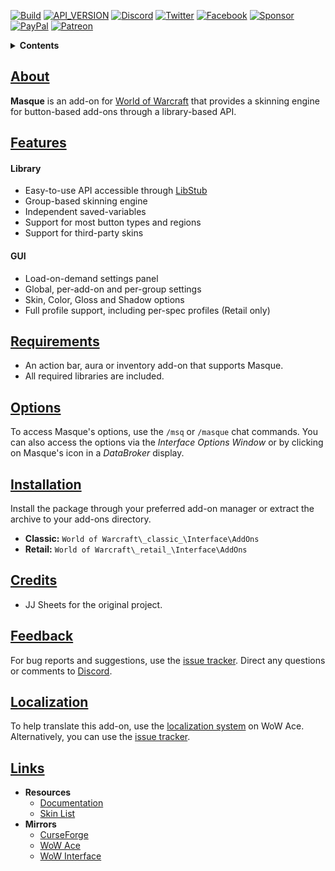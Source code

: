 [![Build][SVG-Build]][Build]
[![API_VERSION][SVG-API]][API_VERSION]
[![Discord][SVG-Discord]][Discord]
[![Twitter][SVG-Twitter]][Twitter]
[![Facebook][SVG-Facebook]][Facebook]
[![Sponsor][SVG-Sponsor]][Sponsor]
[![PayPal][SVG-PayPal]][PayPal]
[![Patreon][SVG-Patreon]][Patreon]

<details>
<summary><strong>Contents</strong></summary><p>

- [About](#About "Go to About")
- [Features](#Features "Go to Features")
  - [Library](#Library "Go to Add-On Library")
  - [GUI](#GUI "Go to GUI")
- [Requirements](#Requirements "Go to Requirements")
- [Options](#Options "Go to Options")
- [Installation](#Installation "Go to Installation")
- [Credits](#Credits "Go to Credits")
- [Feedback](#Feedback "Go to Feedback")
- [Localization](#Localization "Go to Localization")
- [Links](#Links "Go to Links")

</p></details>

## [About][Top]

**Masque** is an add-on for [World of Warcraft] that provides a skinning engine for button-based add-ons through a library-based API.

## [Features][Top]

#### Library

- Easy-to-use API accessible through [LibStub]
- Group-based skinning engine
- Independent saved-variables
- Support for most button types and regions
- Support for third-party skins

#### GUI

- Load-on-demand settings panel
- Global, per-add-on and per-group settings
- Skin, Color, Gloss and Shadow options
- Full profile support, including per-spec profiles (Retail only)

## [Requirements][Top]

- An action bar, aura or inventory add-on that supports Masque.
- All required libraries are included.

## [Options][Top]

To access Masque's options, use the `/msq` or `/masque` chat commands. You can also access the options via the _Interface Options Window_ or by clicking on Masque's icon in a _DataBroker_ display.

## [Installation][Top]

Install the package through your preferred add-on manager or extract the archive to your add-ons directory.

- **Classic:** `World of Warcraft\_classic_\Interface\AddOns`
- **Retail:** `World of Warcraft\_retail_\Interface\AddOns`

## [Credits][Top]

- JJ Sheets for the original project.

## [Feedback][Top]

For bug reports and suggestions, use the [issue tracker]. Direct any questions or comments to [Discord].

## [Localization][Top]

To help translate this add-on, use the [localization system] on WoW Ace. Alternatively, you can use the [issue tracker].

## [Links][Top]

- **Resources**
  - [Documentation][Wiki]
  - [Skin List](https://github.com/SFX-WoW/Masque/wiki/Skin-List "View the Skin List")
- **Mirrors**
  - [CurseForge][CurseForge]
  - [WoW Ace][WoW Ace]
  - [WoW Interface]

[Links]: #

[Build]: https://github.com/SFX-WoW/Masque/actions?query=workflow%3ARelease (Build Status)
[API_VERSION]: https://github.com/SFX-WoW/Masque/wiki/API_VERSION (API_VERSION)
[Discord]: https://discord.gg/DDVqkd6 (Join the Discord)
[Twitter]: https://twitter.com/stormfxi (Follow on Twitter)
[Facebook]: https://www.facebook.com/stormfxi (Follow on Facebook)
[Sponsor]: https://github.com/sponsors/StormFX (Sponsor on GitHub)
[PayPal]: https://www.paypal.me/stormfxi (Donate via PayPal)
[Patreon]: https://www.patreon.com/stormfx (Become a Patron)

[Top]: #Top (Top of the Page)

[LibStub]: https://www.wowace.com/projects/libstub (View on WoW Ace)
[World of Warcraft]: https://worldofwarcraft.com (World of Warcraft)

[Issue Tracker]: https://github.com/SFX-WoW/Masque/issues (Report an Issue)
[Localization System]: https://www.wowace.com/projects/masque/localization (Translate on WoW Ace)
[Wiki]: https://github.com/SFX-WoW/Masque/wiki (Masque Wiki)

[CurseForge]: https://www.curseforge.com/wow/addons/masque (View on CurseForge)
[GitHub]: https://github.com/SFX-WoW/Masque (Download from GitHub)
[WoW Ace]: https://www.wowace.com/projects/masque (Download from WoW Ace)
[WoW Interface]: https://www.wowinterface.com/downloads/info12097 (Download from WoW Interface)

[Images]: #

[SVG-Build]: https://img.shields.io/github/workflow/status/SFX-WoW/Masque/Release?label=Build&logo=github&logoColor=fff&style=flat-square
[SVG-API]: https://img.shields.io/endpoint?url=https://wow.stormfx.com/img/svg/masque-api.json
[SVG-Discord]: https://img.shields.io/badge/Discord-7289DA?logo=discord&logoColor=fff&style=flat-square
[SVG-Twitter]: https://img.shields.io/badge/Twitter-1DA1F2?logo=twitter&logoColor=fff&style=flat-square
[SVG-Facebook]: https://img.shields.io/badge/Facebook-1877F2?logo=facebook&logoColor=fff&style=flat-square
[SVG-Sponsor]: https://img.shields.io/badge/Sponsor-555?logo=github&logoColor=fff&style=flat-square
[SVG-PayPal]: https://img.shields.io/endpoint?url=https://www.stormfx.com/img/svg/paypal.json
[SVG-Patreon]: https://img.shields.io/badge/Patreon-f96854?logo=patreon&logoColor=fff&style=flat-square
